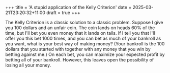 +++
title = 'A stupid application of the Kelly Criterion'
date = 2025-03-21T23:20:32+11:00
draft = true
+++


The Kelly Criterion is a classic solution to a classic problem.
Suppose I give you 100 dollars and an unfair coin.
The coin lands on heads 60% of the time, but I'll bet you even money that it lands on tails.
If I tell you that I'll offer you this bet 1000 times, and you can bet as much of your bankroll as you want, what is your best way of making money?
(Your bankroll is the 100 dollars that you started with together with any money that you win by betting against me.)
On each bet, you can maximize your expected profit by betting all of your bankroll.
However, this leaves open the possibility of losing all your money.


